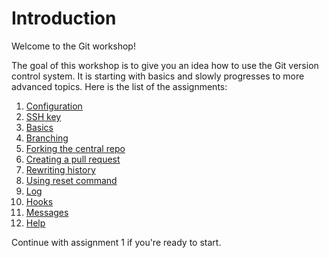 Introduction
============

Welcome to the Git workshop!

The goal of this workshop is to give you an idea how to use the Git version control 
system. It is starting with basics and slowly progresses to more advanced topics. Here is the list of the assignments:

1. [Configuration](01-configuration.md)
2. [SSH key](02-ssh-key.md)
3. [Basics](03-basics.md)
4. [Branching](04-branching.md)
5. [Forking the central repo](05-fork.md)
6. [Creating a pull request](06-pull-request.md)
7. [Rewriting history](07-rebase.md)
8. [Using reset command](08-reset.md)
9. [Log](09-log.md)
10. [Hooks](10-hooks.md)
11. [Messages](11-messages.md)
12. [Help](12-help.md)
    
Continue with assignment 1 if you're ready to start.
